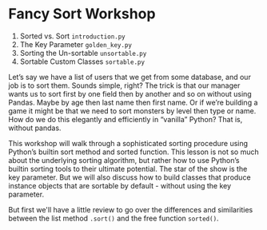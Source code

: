 # Fancy Sort Workshop

1. Sorted vs. Sort `introduction.py`
2. The Key Parameter `golden_key.py`
3. Sorting the Un-sortable `unsortable.py`
4. Sortable Custom Classes `sortable.py`

Let’s say we have a list of users that we get from some database, and our job is to sort them. Sounds simple, right? The trick is that our manager wants us to sort first by one field then by another and so on without using Pandas. Maybe by age then last name then first name. Or if we’re building a game it might be that we need to sort monsters by level then type or name. How do we do this elegantly and efficiently in “vanilla” Python? That is, without pandas.

This workshop will walk through a sophisticated sorting procedure using Python’s builtin sort method and sorted function. This lesson is not so much about the underlying sorting algorithm, but rather how to use Python’s builtin sorting tools to their ultimate potential. The star of the show is the key parameter. But we will also discuss how to build classes that produce instance objects that are sortable by default - without using the key parameter.

But first we'll have a little review to go over the differences and similarities between the list method `.sort()` and the free function `sorted()`.
